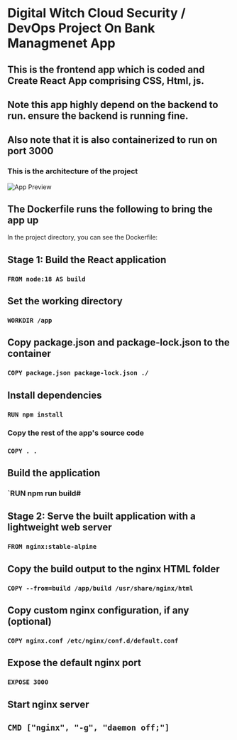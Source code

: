 # Digital Witch Cloud Security / DevOps Project On Bank Managmenet App
## This is the frontend app which is coded and  Create React App comprising CSS, Html, js. 

## Note this app highly depend on the backend to run. ensure the backend is running fine. 

## Also note that it is also containerized to run on port 3000

### This is the architecture of the project
![App Preview](architecture-HIPPAA.drawio.svg)



## The Dockerfile runs the following to bring the app up

In the project directory, you can see the Dockerfile:


## Stage 1: Build the React application 
### `FROM node:18 AS build`

## Set the working directory
### `WORKDIR /app`

## Copy package.json and package-lock.json to the container
### `COPY package.json package-lock.json ./`

## Install dependencies
### `RUN npm install`

### Copy the rest of the app's source code
### `COPY . .`

## Build the application
### `RUN npm run build#

## Stage 2: Serve the built application with a lightweight web server
### `FROM nginx:stable-alpine`

## Copy the build output to the nginx HTML folder
### `COPY --from=build /app/build /usr/share/nginx/html`

## Copy custom nginx configuration, if any (optional)
### `COPY nginx.conf /etc/nginx/conf.d/default.conf`

## Expose the default nginx port
### `EXPOSE 3000`

## Start nginx server
## `CMD ["nginx", "-g", "daemon off;"]`

